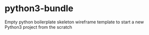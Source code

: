 # python3-bundle
Empty python boilerplate skeleton wireframe template to start a new Python3 project from the scratch

